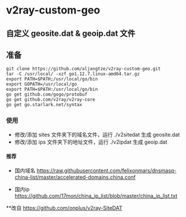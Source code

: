 # v2ray-custom-geo

## 自定义 geosite.dat & geoip.dat 文件
## 准备
    git clone https://github.com/aljangtze/v2ray-custom-geo.git
    tar -C /usr/local/ -xzf go1.12.7.linux-amd64.tar.gz    
    export PATH=$PATH;/usr/local/go/bin
    export GOPATH=/usr/local/go
    export PATH=$PATH:/usr/local/go/bin
    go get github.com/gogo/protobuf
    go get github.com/v2ray/v2ray-core
    go get go.starlark.net/syntax
### 使用

  - 修改/添加 sites 文件夹下的域名文件，运行 ./v2sitedat 生成 geosite.dat
  - 修改/添加 ips 文件夹下的地址文件，运行 ./v2ipdat 生成 geoip.dat

#### 推荐
  - 国内域名
  https://raw.githubusercontent.com/felixonmars/dnsmasq-china-list/master/accelerated-domains.china.conf
  
  - 国内ip
  https://github.com/17mon/china_ip_list/blob/master/china_ip_list.txt

**改自 https://github.com/onplus/v2ray-SiteDAT
